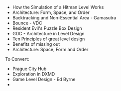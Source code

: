 
- How the Simulation of a Hitman Level Works
- Architecture: Form, Space, and Order
- Backtracking and Non-Essential Area - Gamasutra
- Bounce - VDC
- Resident Evil's Puzzle Box Design
- GDC - Architecture in Level Design
- Ten Principles of great level design
- Benefits of missing out
- Architecture: Space, Form and Order

To Convert:
- Prague City Hub
- Exploration in DXMD
- Game Level Design - Ed Byrne
- 